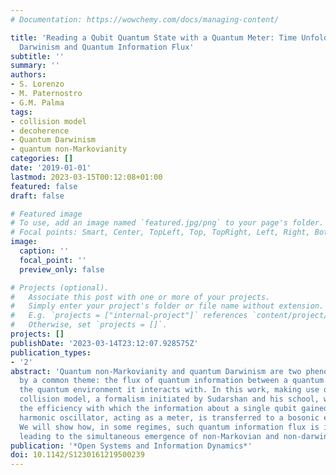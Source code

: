 ```yaml
---
# Documentation: https://wowchemy.com/docs/managing-content/

title: 'Reading a Qubit Quantum State with a Quantum Meter: Time Unfolding of Quantum
  Darwinism and Quantum Information Flux'
subtitle: ''
summary: ''
authors:
- S. Lorenzo
- M. Paternostro
- G.M. Palma
tags:
- collision model
- decoherence
- Quantum Darwinism
- quantum non-Markovianity
categories: []
date: '2019-01-01'
lastmod: 2023-03-15T00:12:08+01:00
featured: false
draft: false

# Featured image
# To use, add an image named `featured.jpg/png` to your page's folder.
# Focal points: Smart, Center, TopLeft, Top, TopRight, Left, Right, BottomLeft, Bottom, BottomRight.
image:
  caption: ''
  focal_point: ''
  preview_only: false

# Projects (optional).
#   Associate this post with one or more of your projects.
#   Simply enter your project's folder or file name without extension.
#   E.g. `projects = ["internal-project"]` references `content/project/deep-learning/index.md`.
#   Otherwise, set `projects = []`.
projects: []
publishDate: '2023-03-14T23:12:07.928575Z'
publication_types:
- '2'
abstract: 'Quantum non-Markovianity and quantum Darwinism are two phenomena linked
  by a common theme: the flux of quantum information between a quantum system and
  the quantum environment it interacts with. In this work, making use of a quantum
  collision model, a formalism initiated by Sudarshan and his school, we will analyse
  the efficiency with which the information about a single qubit gained by a quantum
  harmonic oscillator, acting as a meter, is transferred to a bosonic environment.
  We will show how, in some regimes, such quantum information flux is inefficient,
  leading to the simultaneous emergence of non-Markovian and non-darwinistic behaviours.'
publication: '*Open Systems and Information Dynamics*'
doi: 10.1142/S1230161219500239
---
```

